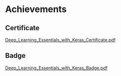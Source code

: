 

# Achievements
## Certificate
[Deep_Learning_Essentials_with_Keras_Certificate.pdf](https://prod-files-secure.s3.us-west-2.amazonaws.com/03e82b26-cccb-4906-bb56-adabcbdc0655/f5cf1405-8a02-49a4-beb6-3d50b033ba6e/Deep_Learning_Essentials_with_Keras_Certificate.pdf?X-Amz-Algorithm=AWS4-HMAC-SHA256&X-Amz-Content-Sha256=UNSIGNED-PAYLOAD&X-Amz-Credential=ASIAZI2LB466TW2XDGSE%2F20250129%2Fus-west-2%2Fs3%2Faws4_request&X-Amz-Date=20250129T231336Z&X-Amz-Expires=3600&X-Amz-Security-Token=IQoJb3JpZ2luX2VjEI7%2F%2F%2F%2F%2F%2F%2F%2F%2F%2FwEaCXVzLXdlc3QtMiJHMEUCIQDh4txus2hr4Ic2CuUH7L8pQVOsvd7tZ1eY8cTV%2BPGivAIgEVgbCiNaHKFFnHdPr5DFYt7uZVlIcdQGhc32Tpl6IQgqiAQIl%2F%2F%2F%2F%2F%2F%2F%2F%2F%2F%2FARAAGgw2Mzc0MjMxODM4MDUiDLfJyd%2BFUuiaNILaVircA6D2dyGN2a5A4dSDP1ac%2BJRGrC53BRbLuWoGXoXdu346tMv7Z82jFcJFTknrxVWq%2FbpGSiHOBrjUWacZ54KB%2FPPubpMTY%2BqJCohNnm2bkb6bUmuRJU7oxDWHP1xVltCfIiTzsphP7X1LbXL0mzybD26STduuiqRK7LaaxVgFa6Ljp8zUxCgFMYXAnofcw00Pj9Zt%2F3iw6jiiQmYGOMUP8XGFsfblH7Qy6NUJyS7J4GnCexF5BJPfKO4mX4esKa50g7TLWOrpnjXyou1EZuB091IYW5SxCjd7RbaAxKPgyvX1YNvlH1V7vq4AsRJxz7xFY8INlX5OIdO%2FFEXwKwfHpxUYgBiy9uhOopDih%2F3H%2FbA9jO%2FE3TYgeZMwYPEkrm8UjAhYvyKii1N0mSAw76Wp0VZJ1H0evUOGwDnBmsZaXaNCwWDrqmM0wCHY904rPEChRUPvOwixVdmkS8StedcUDKP%2F8mBYSNdRlKI%2BTykullxVzEJhJI%2FQ6l7xH4VKhSJ3hgQrEXlX4FGh1pS%2BOJnie6GeeO0GwZTQQTjNURJTz3JS2h4tZR3vrjPB5vn2ZMw%2FTm52MEilvTkigTbG7hQLg5S1eJ0yPoVNHJQkpWRGHIbr6USa6O1%2BnkasQmuIMJfH6rwGOqUBq6ORCzV65a3yhox4hLzPuMvJCdST4XRC3gbsbAOHYFmXKIDKwua0Ks7tlE6HQfNg2fkr5PX0ANPbqMuLm3SQVbSX423NJzPpwIkCXOoLzy74lfUYU6fHjxjqKNj6v1JgAoY9baSmwi3J0BAQxlat4o%2Bku5LWfjzydQ%2F9E8KFPQpCJF%2BDjyE0j0XbtXJUni5ElAYwiqzU2h2lcIAeO0I%2BuQan%2BSUZ&X-Amz-Signature=45847724731c7a6b9e8c0b4886df4172c89faadcf0bf9a74121adc1fa5e25306&X-Amz-SignedHeaders=host&x-id=GetObject)
## Badge
[Deep_Learning_Essentials_with_Keras_Badge.pdf](https://prod-files-secure.s3.us-west-2.amazonaws.com/03e82b26-cccb-4906-bb56-adabcbdc0655/5c209097-6d96-477f-a031-edc11aa6225f/Deep_Learning_Essentials_with_Keras_Badge.pdf?X-Amz-Algorithm=AWS4-HMAC-SHA256&X-Amz-Content-Sha256=UNSIGNED-PAYLOAD&X-Amz-Credential=ASIAZI2LB466TW2XDGSE%2F20250129%2Fus-west-2%2Fs3%2Faws4_request&X-Amz-Date=20250129T231336Z&X-Amz-Expires=3600&X-Amz-Security-Token=IQoJb3JpZ2luX2VjEI7%2F%2F%2F%2F%2F%2F%2F%2F%2F%2FwEaCXVzLXdlc3QtMiJHMEUCIQDh4txus2hr4Ic2CuUH7L8pQVOsvd7tZ1eY8cTV%2BPGivAIgEVgbCiNaHKFFnHdPr5DFYt7uZVlIcdQGhc32Tpl6IQgqiAQIl%2F%2F%2F%2F%2F%2F%2F%2F%2F%2F%2FARAAGgw2Mzc0MjMxODM4MDUiDLfJyd%2BFUuiaNILaVircA6D2dyGN2a5A4dSDP1ac%2BJRGrC53BRbLuWoGXoXdu346tMv7Z82jFcJFTknrxVWq%2FbpGSiHOBrjUWacZ54KB%2FPPubpMTY%2BqJCohNnm2bkb6bUmuRJU7oxDWHP1xVltCfIiTzsphP7X1LbXL0mzybD26STduuiqRK7LaaxVgFa6Ljp8zUxCgFMYXAnofcw00Pj9Zt%2F3iw6jiiQmYGOMUP8XGFsfblH7Qy6NUJyS7J4GnCexF5BJPfKO4mX4esKa50g7TLWOrpnjXyou1EZuB091IYW5SxCjd7RbaAxKPgyvX1YNvlH1V7vq4AsRJxz7xFY8INlX5OIdO%2FFEXwKwfHpxUYgBiy9uhOopDih%2F3H%2FbA9jO%2FE3TYgeZMwYPEkrm8UjAhYvyKii1N0mSAw76Wp0VZJ1H0evUOGwDnBmsZaXaNCwWDrqmM0wCHY904rPEChRUPvOwixVdmkS8StedcUDKP%2F8mBYSNdRlKI%2BTykullxVzEJhJI%2FQ6l7xH4VKhSJ3hgQrEXlX4FGh1pS%2BOJnie6GeeO0GwZTQQTjNURJTz3JS2h4tZR3vrjPB5vn2ZMw%2FTm52MEilvTkigTbG7hQLg5S1eJ0yPoVNHJQkpWRGHIbr6USa6O1%2BnkasQmuIMJfH6rwGOqUBq6ORCzV65a3yhox4hLzPuMvJCdST4XRC3gbsbAOHYFmXKIDKwua0Ks7tlE6HQfNg2fkr5PX0ANPbqMuLm3SQVbSX423NJzPpwIkCXOoLzy74lfUYU6fHjxjqKNj6v1JgAoY9baSmwi3J0BAQxlat4o%2Bku5LWfjzydQ%2F9E8KFPQpCJF%2BDjyE0j0XbtXJUni5ElAYwiqzU2h2lcIAeO0I%2BuQan%2BSUZ&X-Amz-Signature=b557d73c3bbcc0c81f891e3daa1b958b5c1029ed353fea25496547d807a63fc3&X-Amz-SignedHeaders=host&x-id=GetObject)

